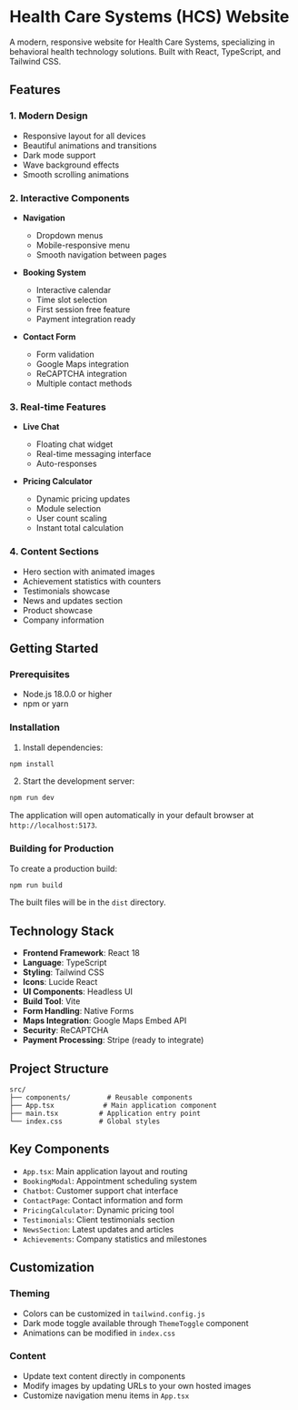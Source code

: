 # Health Care Systems (HCS) Website

A modern, responsive website for Health Care Systems, specializing in behavioral health technology solutions. Built with React, TypeScript, and Tailwind CSS.

## Features

### 1. Modern Design
- Responsive layout for all devices
- Beautiful animations and transitions
- Dark mode support
- Wave background effects
- Smooth scrolling animations

### 2. Interactive Components
- **Navigation**
  - Dropdown menus
  - Mobile-responsive menu
  - Smooth navigation between pages
  
- **Booking System**
  - Interactive calendar
  - Time slot selection
  - First session free feature
  - Payment integration ready

- **Contact Form**
  - Form validation
  - Google Maps integration
  - ReCAPTCHA integration
  - Multiple contact methods

### 3. Real-time Features
- **Live Chat**
  - Floating chat widget
  - Real-time messaging interface
  - Auto-responses

- **Pricing Calculator**
  - Dynamic pricing updates
  - Module selection
  - User count scaling
  - Instant total calculation

### 4. Content Sections
- Hero section with animated images
- Achievement statistics with counters
- Testimonials showcase
- News and updates section
- Product showcase
- Company information

## Getting Started

### Prerequisites
- Node.js 18.0.0 or higher
- npm or yarn

### Installation

1. Install dependencies:
```bash
npm install
```

2. Start the development server:
```bash
npm run dev
```

The application will open automatically in your default browser at `http://localhost:5173`.

### Building for Production

To create a production build:

```bash
npm run build
```

The built files will be in the `dist` directory.

## Technology Stack

- **Frontend Framework**: React 18
- **Language**: TypeScript
- **Styling**: Tailwind CSS
- **Icons**: Lucide React
- **UI Components**: Headless UI
- **Build Tool**: Vite
- **Form Handling**: Native Forms
- **Maps Integration**: Google Maps Embed API
- **Security**: ReCAPTCHA
- **Payment Processing**: Stripe (ready to integrate)

## Project Structure

```
src/
├── components/         # Reusable components
├── App.tsx            # Main application component
├── main.tsx          # Application entry point
└── index.css         # Global styles
```

## Key Components

- `App.tsx`: Main application layout and routing
- `BookingModal`: Appointment scheduling system
- `Chatbot`: Customer support chat interface
- `ContactPage`: Contact information and form
- `PricingCalculator`: Dynamic pricing tool
- `Testimonials`: Client testimonials section
- `NewsSection`: Latest updates and articles
- `Achievements`: Company statistics and milestones

## Customization

### Theming
- Colors can be customized in `tailwind.config.js`
- Dark mode toggle available through `ThemeToggle` component
- Animations can be modified in `index.css`

### Content
- Update text content directly in components
- Modify images by updating URLs to your own hosted images
- Customize navigation menu items in `App.tsx`